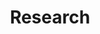 ---
layout: collection
title: "Research"
description: "How we research at the NHSBSA"
tags: home
order: 3
collection_tag: research
pagination:
  data: collections.research
  size: 50
  alias: User research
---